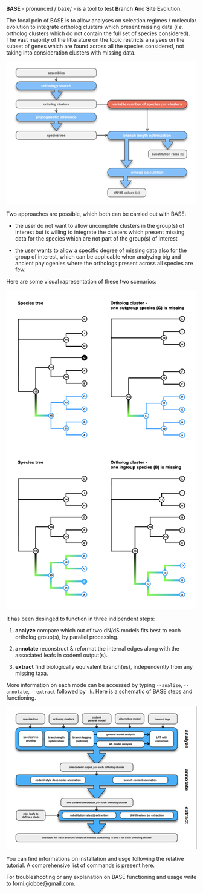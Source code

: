 **BASE** - pronunced  /'baze/ - is a tool to test **B**ranch **A**nd **S**ite **E**volution.



The focal poin of BASE is to allow analyses on selection regimes / molecular evolution to integrate ortholog clusters which present missing data (*i.e.* ortholog clusters which do not 
contain the full set of species considered). The vast majority of the litterature on the topic restricts analyses on the subset of genes which are found across all the species considered,
not taking into consideration clusters with missing data. 

![Image description](https://github.com/for-giobbe/BASE/blob/master/figures/Fig.0.jpeg)

Two approaches are possible, which both can be carried out with BASE:

* the user do not want to allow uncomplete clusters in the group(s) of interest but is willing to integrate the clusters which present missing data for the species which are not part of the group(s) of interest

* the user wants to allow a specific degree of missing data also for the group of interest, which can be applicable when analyzing big and ancient phylogenies where the orthologs present across all  species are few.

Here are some visual rapresentation of these two scenarios:

![Image description](https://github.com/for-giobbe/BASE/blob/master/figures/Fig.2.jpg)

It has been desinged to function in three indipendent steps:

1.   **analyze**        compare which out of two dN/dS models fits best to each ortholog group(s), by parallel processing.

2.   **annotate**	reconstruct & reformat the internal edges along with the associated leafs in codeml output(s).

3.   **extract**        find biologically equivalent branch(es), independently from any missing taxa.

More information on each mode can be accessed by typing ```--analize```, ```--annotate```, ```--extract``` followed by ```-h```.
Here is a schematic of BASE steps and functioning.

![Image description](https://github.com/for-giobbe/BASE/blob/master/figures/Fig.3.png)

You can find informations on installation and usge following the relative [tutorial](https://github.com/for-giobbe/BASE/blob/master/tutorial.md).
A comprehensive list of commands is present here.

For troubleshooting or any explanation on BASE functioning and usage write to forni.giobbe@gmail.com.
